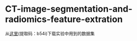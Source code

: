 # CT-image-segmentation-and-radiomics-feature-extration

从[这里](https://pan.baidu.com/s/1n40vNR9wzNjHYwdkDgk_AA?pwd=b54i)(提取码：b54i)下载实验中用到的数据集
